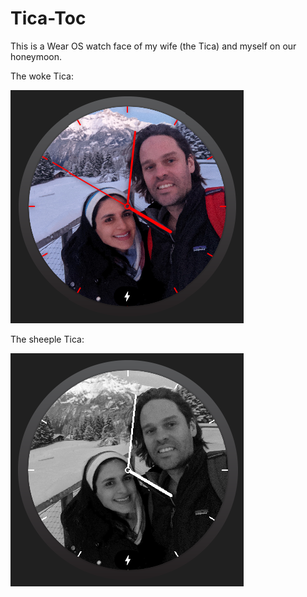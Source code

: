 # Tica-Toc
This is a Wear OS watch face of my wife (the Tica) and myself on our honeymoon.

The woke Tica:

![Woke Tica Toc](Woke-Tica-Toc.png)

The sheeple Tica:

![Sheeple Tica Toc](Sheeple-Tica-Toc.png)

